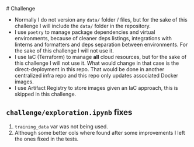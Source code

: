 # Challenge

- Normally I do not version any `data/` folder / files, but for the sake of this challenge I will include the `data/` folder in the repository.
- I use `poetry` to manage package dependencies and virtual environments, because of cleaner deps listings, integrations with linterns and formatters and deps separation between environments. For the sake of this challenge I will not use it.
- I use IaC (Terraform) to manage **all** cloud resources, but for the sake of this challenge I will not use it. What
would change in that case is the direct-deployment in this repo. That would be done in another centralized infra
repo and this repo only updates associated Docker images.
- I use Artifact Registry to store images given an IaC approach, this is skipped in this challenge.

## `challenge/exploration.ipynb` fixes

1. `training_data` var was not being used.
2. Although some better cols where found after some improvements I left the ones fixed in the
tests.

